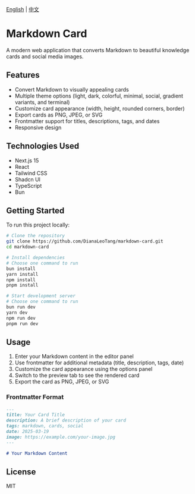 [English](./README.md) | [中文](./README.zh.md)

# Markdown Card 

A modern web application that converts Markdown to beautiful knowledge cards and social media images.

## Features

- Convert Markdown to visually appealing cards
- Multiple theme options (light, dark, colorful, minimal, social, gradient variants, and terminal)
- Customize card appearance (width, height, rounded corners, border)
- Export cards as PNG, JPEG, or SVG
- Frontmatter support for titles, descriptions, tags, and dates
- Responsive design

## Technologies Used

- Next.js 15
- React
- Tailwind CSS
- Shadcn UI
- TypeScript
- Bun

## Getting Started

To run this project locally:

```bash
# Clone the repository
git clone https://github.com/DianaLeoTang/markdown-card.git
cd markdown-card
```
```bash
# Install dependencies
# Choose one command to run
bun install
yarn install
npm install
pnpm install
```

```bash
# Start development server
# Choose one command to run
bun run dev
yarn dev
npm run dev
pnpm run dev
```

## Usage

1. Enter your Markdown content in the editor panel
2. Use frontmatter for additional metadata (title, description, tags, date)
3. Customize the card appearance using the options panel
4. Switch to the preview tab to see the rendered card
5. Export the card as PNG, JPEG, or SVG

### Frontmatter Format

```markdown
---
title: Your Card Title
description: A brief description of your card
tags: markdown, cards, social
date: 2025-03-19
image: https://example.com/your-image.jpg
---

# Your Markdown Content
```

## License

MIT
